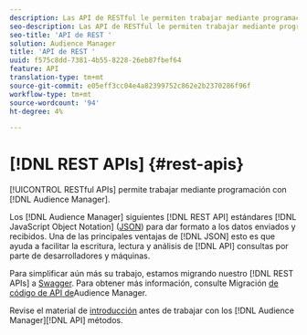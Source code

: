 ```yaml
---
description: Las API de RESTful le permiten trabajar mediante programación con Audience Manager.
seo-description: Las API de RESTful le permiten trabajar mediante programación con Audience Manager.
seo-title: 'API de REST '
solution: Audience Manager
title: 'API de REST '
uuid: f575c8dd-7381-4b55-8228-26eb87fbef64
feature: API
translation-type: tm+mt
source-git-commit: e05eff3cc04e4a82399752c862e2b2370286f96f
workflow-type: tm+mt
source-wordcount: '94'
ht-degree: 4%

---
```



# [!DNL REST APIs] {#rest-apis}

[!UICONTROL RESTful APIs] permite trabajar mediante programación con [!DNL Audience Manager].

Los [!DNL Audience Manager] siguientes [!DNL REST API] estándares [!DNL JavaScript Object Notation] ([JSON](https://www.json.org/)) para dar formato a los datos enviados y recibidos. Una de las principales ventajas de [!DNL JSON] esto es que ayuda a facilitar la escritura, lectura y análisis de [!DNL API] consultas por parte de desarrolladores y máquinas.

Para simplificar aún más su trabajo, estamos migrando nuestro [!DNL REST APIs] a [Swagger](https://swagger.io/solutions/api-documentation/). Para obtener más información, consulte Migración [de código de API de](/help/using/api/api-swagger-migration.md)Audience Manager.

Revise el material de [introducción](../../api/rest-api-main/aam-api-getting-started.md#getting-started-with-rest-apis) antes de trabajar con los [!DNL Audience Manager][!DNL API] métodos.
